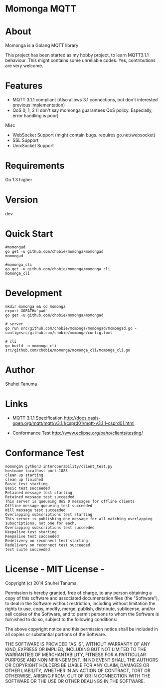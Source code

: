 Momonga MQTT
============

# About

Momonga is a Golang MQTT library

This project has been started as my hobby project, to learn MQTT3.1.1 behaviour.
This might contains some unreliable codes. Yes, contributions are very welcome.

# Features

* MQTT 3.1.1 compliant
  (Also allows 3.1 connections, but don't interested previous implementation)
* QoS 0, 1, 2 (I don't say momonga guarantees QoS policy. Especially, error handling is poor)

Misc

* WebSocket Support (might contain bugs. requires go.net/websocket)
* SSL Support
* UnixSocket Support

# Requirements

Go 1.3 higher

# Version

dev

# Quick Start

```
#momongad
go get -u github.com/chobie/momonga/momongad
momongad

#momonga_cli
go get -u github.com/chobie/momonga/momonga_cli
momonga_cli
```

# Development

```
mkdir momonga && cd momonga
export GOPATH=`pwd`
go get -u github.com/chobie/momonga/momongad

# server
go run src/github.com/chobie/momonga/momongad/momongad.go -config=src/github.com/chobie/momonga/config.toml

# cli
go build -o momonga_cli src/github.com/chobie/momonga/momonga_cli/momonga_cli.go
```

# Author

Shuhei Tanuma

# Links

* MQTT 3.1.1 Specification
http://docs.oasis-open.org/mqtt/mqtt/v3.1.1/csprd01/mqtt-v3.1.1-csprd01.html

* Conformance Test
http://www.eclipse.org/paho/clients/testing/

# Conformance Test

```
momonga% python3 interoperability/client_test.py
hostname localhost port 1883
clean up starting
clean up finished
Basic test starting
Basic test succeeded
Retained message test starting
Retained message test succeeded
This server is queueing QoS 0 messages for offline clients
Offline message queueing test succeeded
Will message test succeeded
Overlapping subscriptions test starting
This server is publishing one message for all matching overlapping subscriptions, not one for each.
Overlapping subscriptions test succeeded
Keepalive test starting
Keepalive test succeeded
Redelivery on reconnect test starting
Redelivery on reconnect test succeeded
test suite succeeded
```

# License - MIT License -

Copyright (c) 2014 Shuhei Tanuma,

Permission is hereby granted, free of charge, to any person obtaining a copy of this software and associated documentation files (the "Software"), to deal in the Software without restriction, including without limitation the rights to use, copy, modify, merge, publish, distribute, sublicense, and/or sell copies of the Software, and to permit persons to whom the Software is furnished to do so, subject to the following conditions:

The above copyright notice and this permission notice shall be included in all copies or substantial portions of the Software.

THE SOFTWARE IS PROVIDED "AS IS", WITHOUT WARRANTY OF ANY KIND, EXPRESS OR IMPLIED, INCLUDING BUT NOT LIMITED TO THE WARRANTIES OF MERCHANTABILITY, FITNESS FOR A PARTICULAR PURPOSE AND NONINFRINGEMENT. IN NO EVENT SHALL THE AUTHORS OR COPYRIGHT HOLDERS BE LIABLE FOR ANY CLAIM, DAMAGES OR OTHER LIABILITY, WHETHER IN AN ACTION OF CONTRACT, TORT OR OTHERWISE, ARISING FROM, OUT OF OR IN CONNECTION WITH THE SOFTWARE OR THE USE OR OTHER DEALINGS IN THE SOFTWARE.